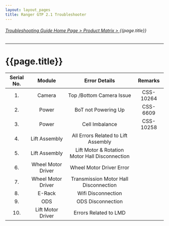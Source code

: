 ```yaml
---
layout: layout_pages
title: Ranger GTP 2.1 Troubleshooter
---
```

###### [Troubleshooting Guide Home Page > ](https://mridula-techwriter.github.io/GO-Manufacturing-Team-Doc/)[Product Matrix > ](Product-Matrix.md){{page.title}} 
---
# {{page.title}}


| Serial No. | Module | Error Details | Remarks |
| :---: | :---: | :---: | :---: |
| 1. |Camera | Top /Bottom Camera Issue | CSS-10264  |
| 2. |Power | BoT not Powering Up | CSS-6609  |
| 3. |Power | Cell Imbalance | CSS-10258  |
| 4. |Lift Assembly | All Errors Related to Lift Assembly |   |
| 5. |Lift Assembly | Lift Motor & Rotation Motor Hall Disconnection |   |
| 6. |Wheel Motor Driver | Wheel Motor Driver Error |    |
| 7. |Wheel Motor Driver | Transmission Motor Hall Disconnection |    |
| 8. |E-Rack | Wifi Disconnection |    |
| 9. |ODS | ODS Disconnection |    |
| 10. |Lift Motor Driver | Errors Related to LMD |    |


